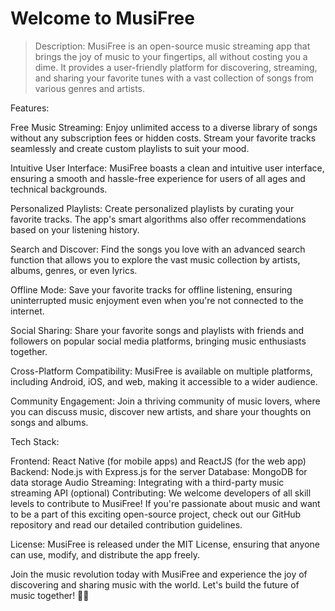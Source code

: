 # Welcome to MusiFree

> Description:
>   MusiFree is an open-source music streaming app that brings the joy of music to your fingertips, all without costing you a dime. It provides a user-friendly platform for discovering, streaming, and sharing your favorite tunes with a vast collection of songs from various genres and artists.

Features:

Free Music Streaming: Enjoy unlimited access to a diverse library of songs without any subscription fees or hidden costs. Stream your favorite tracks seamlessly and create custom playlists to suit your mood.

Intuitive User Interface: MusiFree boasts a clean and intuitive user interface, ensuring a smooth and hassle-free experience for users of all ages and technical backgrounds.

Personalized Playlists: Create personalized playlists by curating your favorite tracks. The app's smart algorithms also offer recommendations based on your listening history.

Search and Discover: Find the songs you love with an advanced search function that allows you to explore the vast music collection by artists, albums, genres, or even lyrics.

Offline Mode: Save your favorite tracks for offline listening, ensuring uninterrupted music enjoyment even when you're not connected to the internet.

Social Sharing: Share your favorite songs and playlists with friends and followers on popular social media platforms, bringing music enthusiasts together.

Cross-Platform Compatibility: MusiFree is available on multiple platforms, including Android, iOS, and web, making it accessible to a wider audience.

Community Engagement: Join a thriving community of music lovers, where you can discuss music, discover new artists, and share your thoughts on songs and albums.

Tech Stack:

Frontend: React Native (for mobile apps) and ReactJS (for the web app)
Backend: Node.js with Express.js for the server
Database: MongoDB for data storage
Audio Streaming: Integrating with a third-party music streaming API (optional)
Contributing:
We welcome developers of all skill levels to contribute to MusiFree! If you're passionate about music and want to be a part of this exciting open-source project, check out our GitHub repository and read our detailed contribution guidelines.

License:
MusiFree is released under the MIT License, ensuring that anyone can use, modify, and distribute the app freely.

Join the music revolution today with MusiFree and experience the joy of discovering and sharing music with the world. Let's build the future of music together! 🎵🎉
